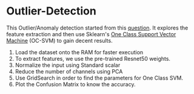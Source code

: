 # Outlier-Detection

This Outlier/Anomaly detection started from this [question](https://machinelearningphd.com/outlier-detection-svm/).
It explores the feature extraction and then use Sklearn's [One Class Support Vector Machine](https://scikit-learn.org/stable/modules/generated/sklearn.svm.OneClassSVM.html) (OC-SVM) to gain decent results.

1. Load the dataset onto the RAM for faster execution
2. To extract features, we use the pre-trained Resnet50 weights.
3. Normalize the input using Standard scalar
4. Reduce the number of channels using PCA
5. Use GridSearch in order to find the parameters for One Class SVM.
6. Plot the Confusion Matrix to know the accuracy.
